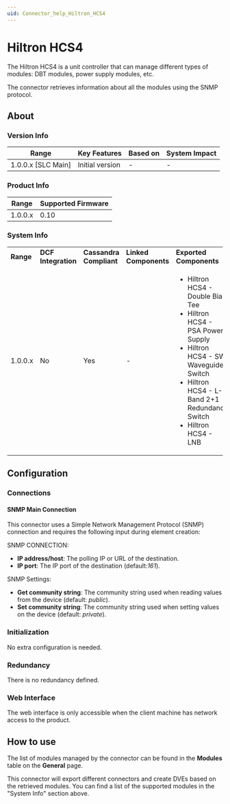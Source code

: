 ```yaml
---
uid: Connector_help_Hiltron_HCS4
---
```


# Hiltron HCS4

The Hiltron HCS4 is a unit controller that can manage different types of modules: DBT modules, power supply modules, etc.

The connector retrieves information about all the modules using the SNMP protocol.

## About

### Version Info

| Range                | Key Features     | Based on     | System Impact     |
|----------------------|------------------|--------------|-------------------|
| 1.0.0.x [SLC Main]   | Initial version  | -            | -                 |

### Product Info

| Range     | Supported Firmware     |
|-----------|------------------------|
| 1.0.0.x   | 0.10                   |

### System Info

<table>
<colgroup>
<col style="width: 20%" />
<col style="width: 20%" />
<col style="width: 20%" />
<col style="width: 20%" />
<col style="width: 20%" />
</colgroup>
<tbody>
<tr class="odd">
<td><strong>Range</strong></td>
<td><strong>DCF Integration</strong></td>
<td><strong>Cassandra Compliant</strong></td>
<td><strong>Linked Components</strong></td>
<td><strong>Exported Components</strong></td>
</tr>
<tr class="even">
<td>1.0.0.x</td>
<td>No</td>
<td>Yes</td>
<td>-</td>
<td><ul>
<li>Hiltron HCS4 - Double Bias Tee</li>
<li>Hiltron HCS4 - PSA Power Supply</li>
<li>Hiltron HCS4 - SWI Waveguide Switch</li>
<li>Hiltron HCS4 - L-Band 2+1 Redundancy Switch</li>
<li>Hiltron HCS4 - LNB</li>
</ul></td>
</tr>
</tbody>
</table>

## Configuration

### Connections

#### SNMP Main Connection

This connector uses a Simple Network Management Protocol (SNMP) connection and requires the following input during element creation:

SNMP CONNECTION:

- **IP address/host**: The polling IP or URL of the destination.
- **IP port**: The IP port of the destination (default:*161*).

SNMP Settings:

- **Get community string**: The community string used when reading values from the device (default: *public*).
- **Set community string**: The community string used when setting values on the device (default: *private*).

### Initialization

No extra configuration is needed.

### Redundancy

There is no redundancy defined.

### Web Interface

The web interface is only accessible when the client machine has network access to the product.

## How to use

The list of modules managed by the connector can be found in the **Modules** table on the **General** page.

This connector will export different connectors and create DVEs based on the retrieved modules. You can find a list of the supported modules in the "System Info" section above.
